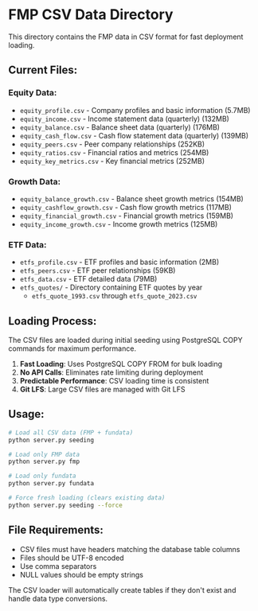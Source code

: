 # FMP CSV Data Directory

This directory contains the FMP data in CSV format for fast deployment loading.

## Current Files:

### Equity Data:
- `equity_profile.csv` - Company profiles and basic information (5.7MB)
- `equity_income.csv` - Income statement data (quarterly) (132MB)
- `equity_balance.csv` - Balance sheet data (quarterly) (176MB)
- `equity_cash_flow.csv` - Cash flow statement data (quarterly) (139MB)
- `equity_peers.csv` - Peer company relationships (252KB)
- `equity_ratios.csv` - Financial ratios and metrics (254MB)
- `equity_key_metrics.csv` - Key financial metrics (252MB)

### Growth Data:
- `equity_balance_growth.csv` - Balance sheet growth metrics (154MB)
- `equity_cashflow_growth.csv` - Cash flow growth metrics (117MB)
- `equity_financial_growth.csv` - Financial growth metrics (159MB)
- `equity_income_growth.csv` - Income growth metrics (125MB)

### ETF Data:
- `etfs_profile.csv` - ETF profiles and basic information (2MB)
- `etfs_peers.csv` - ETF peer relationships (59KB)
- `etfs_data.csv` - ETF detailed data (79MB)
- `etfs_quotes/` - Directory containing ETF quotes by year
  - `etfs_quote_1993.csv` through `etfs_quote_2023.csv`

## Loading Process:

The CSV files are loaded during initial seeding using PostgreSQL COPY commands for maximum performance.

1. **Fast Loading**: Uses PostgreSQL COPY FROM for bulk loading
2. **No API Calls**: Eliminates rate limiting during deployment
3. **Predictable Performance**: CSV loading time is consistent
4. **Git LFS**: Large CSV files are managed with Git LFS

## Usage:

```bash
# Load all CSV data (FMP + fundata)
python server.py seeding

# Load only FMP data
python server.py fmp

# Load only fundata
python server.py fundata

# Force fresh loading (clears existing data)
python server.py seeding --force
```

## File Requirements:

- CSV files must have headers matching the database table columns
- Files should be UTF-8 encoded
- Use comma separators
- NULL values should be empty strings

The CSV loader will automatically create tables if they don't exist and handle data type conversions.